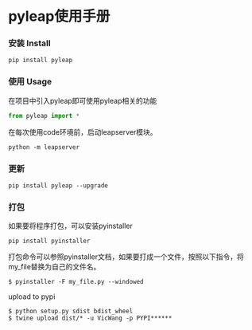 # pyleap使用手册

### 安装 Install

```shell
pip install pyleap
```

### 使用 Usage

在项目中引入pyleap即可使用pyleap相关的功能

```python
from pyleap import *
```

在每次使用code环境前，启动leapserver模块。

```shell
python -m leapserver
```



### 更新

```shell
pip install pyleap --upgrade
```



### 打包

如果要将程序打包，可以安装pyinstaller

```shell
pip install pyinstaller
```

打包命令可以参照pyinstaller文档，如果要打成一个文件，按照以下指令，将my_file替换为自己的文件名。

```shell
$ pyinstaller -F my_file.py --windowed
```





upload to pypi

```shell
$ python setup.py sdist bdist_wheel
$ twine upload dist/* -u VicWang -p PYPI******
```
